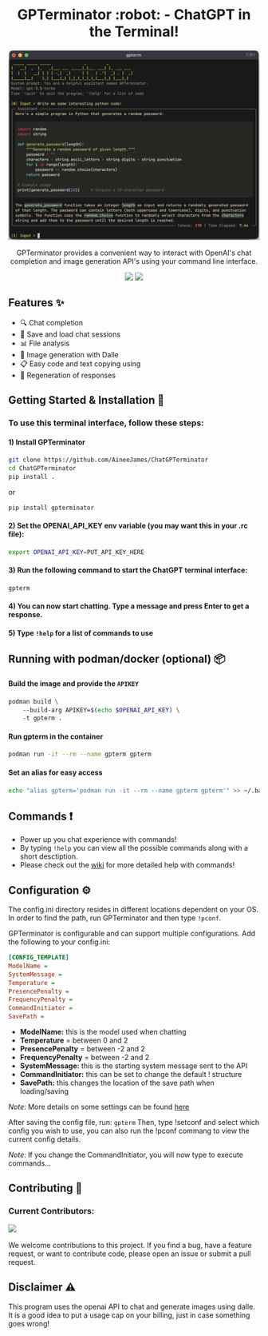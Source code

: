 <h1 align="center">GPTerminator :robot: - ChatGPT in the Terminal!</h1>
<p align="center">
<img src="./imgs/panel_output.png" width="600" />
</p>
<p align="center">GPTerminator provides a convenient way to interact with OpenAI's chat completion and image generation API's using your command line interface.</p>
<p align="center">
<img src="https://img.shields.io/github/last-commit/AineeJames/ChatGPTerminator?style=for-the-badge&logo=github&color=7dc4e4&logoColor=D9E0EE&labelColor=302D41" />
<img src="https://img.shields.io/github/stars/AineeJames/ChatGPTerminator?style=for-the-badge&logo=apachespark&color=eed49f&logoColor=D9E0EE&labelColor=302D41" />
</p>

## Features :sparkles:

- :mag: Chat completion 
- :floppy_disk: Save and load chat sessions 
- :bar_chart: File analysis 
- :art: Image generation with Dalle 
- :clipboard: Easy code and text copying using 
- :repeat: Regeneration of responses

## Getting Started & Installation :rocket:

### To use this terminal interface, follow these steps:

#### 1) Install GPTerminator
```zsh
git clone https://github.com/AineeJames/ChatGPTerminator
cd ChatGPTerminator
pip install .
```
or
```zsh
pip install gpterminator
```
#### 2) Set the OPENAI_API_KEY env variable (you may want this in your .rc file):
```zsh
export OPENAI_API_KEY=PUT_API_KEY_HERE
```
#### 3) Run the following command to start the ChatGPT terminal interface:
```zsh
gpterm
```
#### 4) You can now start chatting. Type a message and press Enter to get a response.
#### 5) Type `!help` for a list of commands to use

## Running with podman/docker (optional) :package:
#### Build the image and provide the `APIKEY`
```bash
podman build \ 
	--build-arg APIKEY=$(echo $OPENAI_API_KEY) \ 
	-t gpterm .
```
#### Run gpterm in the container
```bash
podman run -it --rm --name gpterm gpterm 
```
#### Set an alias for easy access
```bash
echo "alias gpterm='podman run -it --rm --name gpterm gpterm'" >> ~/.bashrc
```

## Commands :exclamation:

- Power up you chat experience with commands!
- By typing `!help` you can view all the possible commands along with a short desctiption.
- Please check out the [wiki](https://github.com/AineeJames/ChatGPTerminator/wiki/Commands) for more detailed help with commands!

## Configuration :gear:

The config.ini directory resides in different locations dependent on your OS. In order to find the path, run GPTerminator and then type `!pconf`.

GPTerminator is configurable and can support multiple configurations. Add the following to your config.ini:

   ```ini
   [CONFIG_TEMPLATE]
   ModelName = 
   SystemMessage = 
   Temperature =
   PresencePenalty = 
   FrequencyPenalty = 
   CommandInitiator = 
   SavePath = 
   ```

- **ModelName:** this is the model used when chatting
- **Temperature** = between 0 and 2
- **PresencePenalty** = between -2 and 2
- **FrequencyPenalty** = between -2 and 2
- **SystemMessage:** this is the starting system message sent to the API
- **CommandInitiator:** this can be set to change the default !<cmd> structure
- **SavePath:** this changes the location of the save path when loading/saving

_Note_: More details on some settings can be found [here](https://platform.openai.com/docs/api-reference/chat/create)

After saving the config file, run: `gpterm`
Then, type !setconf and select which config you wish to use, you can also run the !pconf commang to view the current config details.

_Note_: If you change the CommandInitiator, you will now type <CommandInitiator><cmd> to execute commands...


## Contributing :raised_hands:

### Current Contributors:


<a href="https://github.com/AineeJames/ChatGPTerminator/graphs/contributors">
<img src="https://contrib.rocks/image?repo=AineeJames/ChatGPTerminator" />
</a>


We welcome contributions to this project. If you find a bug, have a feature request, or want to contribute code, please open an issue or submit a pull request.

## Disclaimer :warning: 

This program uses the openai API to chat and generate images using dalle. It is a good idea to put a usage cap on your billing, just in case something goes wrong!

